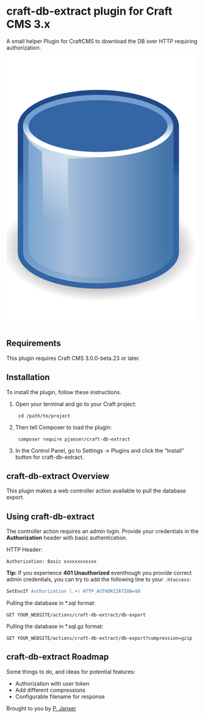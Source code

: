 # craft-db-extract plugin for Craft CMS 3.x

A small helper Plugin for CraftCMS to download the DB over HTTP requiring authorization.

![Screenshot](resources/img/plugin-logo.png)

## Requirements

This plugin requires Craft CMS 3.0.0-beta.23 or later.

## Installation

To install the plugin, follow these instructions.

1. Open your terminal and go to your Craft project:

        cd /path/to/project

2. Then tell Composer to load the plugin:

        composer require pjanser/craft-db-extract

3. In the Control Panel, go to Settings → Plugins and click the “Install” button for craft-db-extract.

## craft-db-extract Overview

This plugin makes a web controller action available to pull the database export.

## Using craft-db-extract

The controller action requires an admin login. Provide your credentials in the **Authorization** header
with basic authentication.

HTTP Header:
```http
Authorization: Basic xxxxxxxxxxxx
```
**Tip:** If you experience **401 Unauthorized** eventhough you provide correct admin credentials, you can try to add the following line to your `.htaccess`:
```apache
SetEnvIf Authorization (.+) HTTP_AUTHORIZATION=$0
```

Pulling the database in *.sql format:
```http
GET YOUR_WEBSITE/actions/craft-db-extract/db-export
```

Pulling the database in *.sql.gz format:
```http
GET YOUR_WEBSITE/actions/craft-db-extract/db-export?compression=gzip
```


## craft-db-extract Roadmap

Some things to do, and ideas for potential features:

* Authorization with user token
* Add different compressions
* Configurable filename for response

Brought to you by [P. Janser](https://github.com/qbasic16/)
